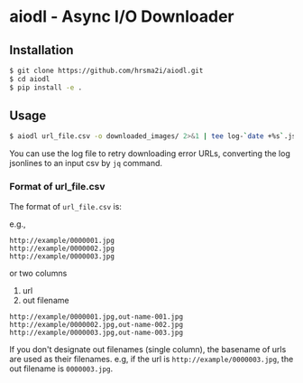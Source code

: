 # aiodl - Async I/O Downloader

## Installation

```sh
$ git clone https://github.com/hrsma2i/aiodl.git
$ cd aiodl
$ pip install -e .
```

## Usage

```sh
$ aiodl url_file.csv -o downloaded_images/ 2>&1 | tee log-`date +%s`.jsonlines
```

You can use the log file to retry downloading error URLs, converting the log jsonlines to an input csv by `jq` command.

### Format of url_file.csv

The format of `url_file.csv` is:

e.g.,

```
http://example/0000001.jpg
http://example/0000002.jpg
http://example/0000003.jpg
```

or two columns

1. url
2. out filename

```
http://example/0000001.jpg,out-name-001.jpg
http://example/0000002.jpg,out-name-002.jpg
http://example/0000003.jpg,out-name-003.jpg
```

If you don't designate out filenames (single column),
the basename of urls are used as their filenames.
e.g, if the url is `http://example/0000003.jpg`, the out filename is `0000003.jpg`.
